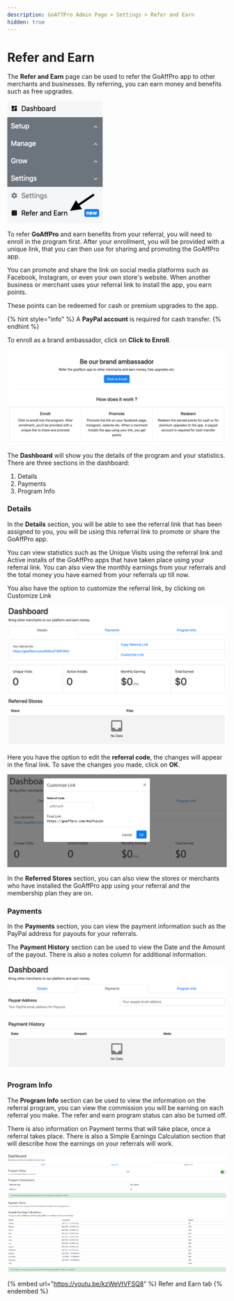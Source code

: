 ```yaml
---
description: GoAffPro Admin Page > Settings > Refer and Earn
hidden: true
---
```


# Refer and Earn

The **Refer and Earn** page can be used to refer the GoAffPro app to other merchants and businesses. By referring, you can earn money and benefits such as free upgrades.&#x20;

![Refer and Earn](<../.gitbook/assets/Screenshot 2019-08-21 at 1.28.53 AM.png>)

To refer **GoAffPro** and earn benefits from your referral, you will need to enroll in the program first. After your enrollment, you will be provided with a unique link, that you can then use for sharing and promoting the GoAffPro app.&#x20;

You can promote and share the link on social media platforms such as Facebook, Instagram, or even your own store's website. When another business or merchant uses your referral link to install the app, you earn points.&#x20;

These points can be redeemed for cash or premium upgrades to the app.

{% hint style="info" %}
A **PayPal account** is required for cash transfer.
{% endhint %}

To enroll as a brand ambassador, click on **Click to Enroll**.

![Refer and Earn](<../.gitbook/assets/Screenshot 2019-08-21 at 1.23.59 AM.png>)

The **Dashboard** will show you the details of the program and your statistics. There are three sections in the dashboard:

1. Details
2. Payments
3. Program Info

### Details

In the **Details** section, you will be able to see the referral link that has been assigned to you, you will be using this referral link to promote or share the GoAffPro app.&#x20;

You can view statistics such as the Unique Visits using the referral link and Active installs of the GoAffPro apps that have taken place using your referral link. You can also view the monthly earnings from your referrals and the total money you have earned from your referrals up till now.

You also have the option to customize the referral link, by clicking on Customize Link&#x20;

![Details](<../.gitbook/assets/Screenshot 2019-08-21 at 1.26.39 AM.png>)

Here you have the option to edit the **referral code**, the changes will appear in the final link. To save the changes you made, click on **OK**.&#x20;

![Customize Link](<../.gitbook/assets/image (2266).png>)

In the **Referred Stores** section, you can also view the stores or merchants who have installed the GoAffPro app using your referral and the membership plan they are on.&#x20;

### Payments&#x20;

In the **Payments** section, you can view the payment information such as the PayPal address for payouts for your referrals.

The **Payment History** section can be used to view the Date and the Amount of the payout. There is also a notes column for additional information.&#x20;

![Payments](<../.gitbook/assets/Screenshot 2019-08-21 at 1.26.47 AM.png>)

### Program Info

The **Program Info** section can be used to view the information on the referral program, you can view the commission you will be earning on each referral you make. The refer and earn program status can also be turned off.&#x20;

There is also information on Payment terms that will take place, once a referral takes place. There is also a Simple Earnings Calculation section that will describe how the earnings on your referrals will work.&#x20;

![Program Info](<../.gitbook/assets/image (981).png>)

{% embed url="https://youtu.be/kzWeVtVFSQ8" %}
Refer and Earn tab
{% endembed %}
